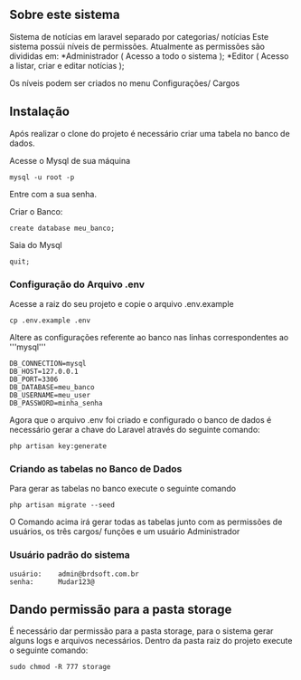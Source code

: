 ## Sobre este sistema

Sistema de notícias em laravel separado por categorias/ notícias
Este sistema possúi níveis de permissões.
Atualmente as permissões são divididas em:
*Administrador ( Acesso a todo o sistema );
*Editor ( Acesso a listar, criar e editar notícias );

Os níveis podem ser criados no menu Configurações/ Cargos



## Instalação

Após realizar o clone do projeto é necessário criar uma tabela no banco de dados.

Acesse o Mysql de sua máquina
```
mysql -u root -p
```

Entre com a sua senha.

Criar o Banco:
```
create database meu_banco;
```

Saia do Mysql
```
quit;
```

### Configuração do Arquivo .env
Acesse a raiz do seu projeto e copie o arquivo .env.example
```
cp .env.example .env
```

Altere as configurações referente ao banco nas linhas correspondentes ao '''mysql'''
```
DB_CONNECTION=mysql
DB_HOST=127.0.0.1
DB_PORT=3306
DB_DATABASE=meu_banco
DB_USERNAME=meu_user
DB_PASSWORD=minha_senha
```

Agora que o arquivo .env foi criado e configurado o banco de dados é necessário gerar a chave do Laravel através do seguinte comando:
```
php artisan key:generate
```

### Criando as tabelas no Banco de Dados
Para gerar as tabelas no banco execute o seguinte comando
```
php artisan migrate --seed
```
O Comando acima irá gerar todas as tabelas junto com as permissões de usuários, os três cargos/ funções e um usuário Administrador

### Usuário padrão do sistema
```
usuário:    admin@brdsoft.com.br
senha:      Mudar123@
```


## Dando permissão para a pasta storage
É necessário dar permissão para a pasta storage, para o sistema gerar alguns logs e arquivos necessários.
Dentro da pasta raiz do projeto execute o seguinte comando:
```
sudo chmod -R 777 storage
```
